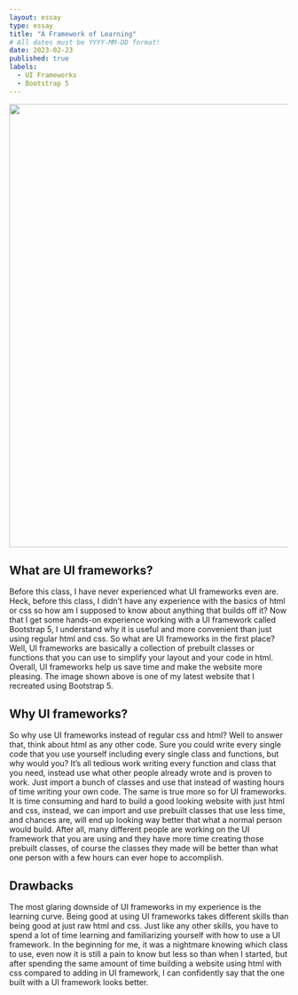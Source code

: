 ```yaml
---
layout: essay
type: essay
title: "A Framework of Learning"
# All dates must be YYYY-MM-DD format!
date: 2023-02-23
published: true
labels:
  - UI Frameworks
  - Bootstrap 5
---
```


<img width="800px" class="rounded" src="../img/UI-framework-example.png">

## What are UI frameworks?
Before this class, I have never experienced what UI frameworks even are. Heck, before this class, I didn’t have any experience with the basics of html or css so how am I supposed to know about anything that builds off it? Now that I get some hands-on experience working with a UI framework called Bootstrap 5, I understand why it is useful and more convenient than just using regular html and css. So what are UI frameworks in the first place? Well, UI frameworks are basically a collection of prebuilt classes or functions that you can use to simplify your layout and your code in html. Overall, UI frameworks help us save time and make the website more pleasing. The image shown above is one of my latest website that I recreated using Bootstrap 5.

## Why UI frameworks?
So why use UI frameworks instead of regular css and html? Well to answer that, think about html as any other code. Sure you could write every single code that you use yourself including every single class and functions, but why would you? It’s all tedious work writing every function and class that you need, instead use what other people already wrote and is proven to work. Just import a bunch of classes and use that instead of wasting hours of time writing your own code. The same is true more so for UI frameworks. It is time consuming and hard to build a good looking website with just html and css, instead, we can import and use prebuilt classes that use less time, and chances are, will end up looking way better that what a normal person would build. After all, many different people are working on the UI framework that you are using and they have more time creating those prebuilt classes, of course the classes they made will be better than what one person with a few hours can ever hope to accomplish.

## Drawbacks
The most glaring downside of UI frameworks in my experience is the learning curve. Being good at using UI frameworks takes different skills than being good at just raw html and css. Just like any other skills, you have to spend a lot of time learning and familiarizing yourself with how to use a UI framework. In the beginning for me, it was a nightmare knowing which class to use, even now it is still a pain to know but less so than when I started, but after spending the same amount of time building a website using html with css compared to adding in UI framework, I can confidently say that the one built with a UI framework looks better.
